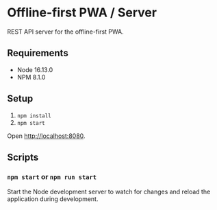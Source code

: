 # Offline-first PWA / Server

REST API server for the offline-first PWA.

## Requirements

- Node 16.13.0
- NPM 8.1.0

## Setup

1. `npm install`
2. `npm start`

Open [http://localhost:8080](http://localhost:8080).

## Scripts

### `npm start` or `npm run start`

Start the Node development server to watch for changes and reload the application during development.

